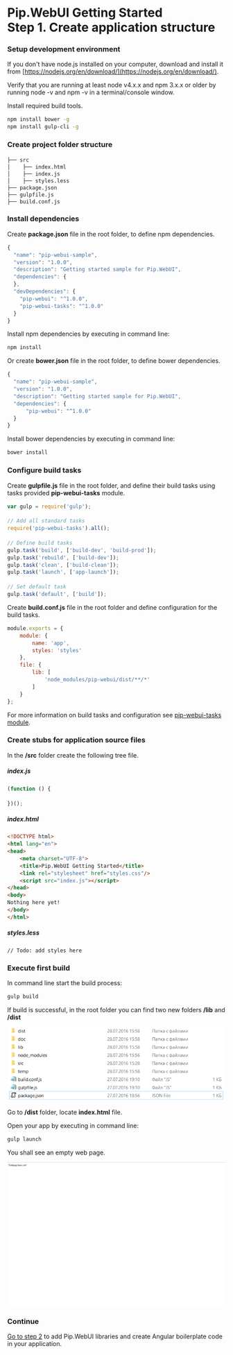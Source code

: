 # Pip.WebUI Getting Started <br/> Step 1. Create application structure

### Setup development environment

If you don't have node.js installed on your computer, download and install it from [https://nodejs.org/en/download/](https://nodejs.org/en/download/).

Verify that you are running at least node v4.x.x and npm 3.x.x or older by running node -v and npm -v in a terminal/console window.

Install required build tools.
```bash
npm install bower -g
npm install gulp-cli -g
```

### Create project folder structure

```
├── src
│    ├── index.html
│    ├── index.js
│    ├── styles.less
├── package.json
├── gulpfile.js
├── build.conf.js
```

### Install dependencies

Create **package.json** file in the root folder, to define npm dependencies.

```javascript
{
  "name": "pip-webui-sample",
  "version": "1.0.0",
  "description": "Getting started sample for Pip.WebUI",
  "dependencies": {
  },
  "devDependencies": {
    "pip-webui": "^1.0.0",
    "pip-webui-tasks": "^1.0.0"
  }
}

```

Install npm dependencies by executing in command line:
```bash
npm install
```

Or create **bower.json** file in the root folder, to define bower dependencies.

```javascript
{
  "name": "pip-webui-sample",
  "version": "1.0.0",
  "description": "Getting started sample for Pip.WebUI",
  "dependencies": {
      "pip-webui": "^1.0.0"
  }
}

```

Install bower dependencies by executing in command line:
```bash
bower install
```

### Configure build tasks 

Create **gulpfile.js** file in the root folder, and define their build tasks using tasks provided **pip-webui-tasks** module.

```javascript
var gulp = require('gulp');

// Add all standard tasks    
require('pip-webui-tasks').all();

// Define build tasks        
gulp.task('build', ['build-dev', 'build-prod']);
gulp.task('rebuild', ['build-dev']);
gulp.task('clean', ['build-clean']);
gulp.task('launch', ['app-launch']);

// Set default task
gulp.task('default', ['build']);
```

Create **build.conf.js** file in the root folder and define configuration for the build tasks.

```javascript
module.exports = {
    module: {
        name: 'app',
        styles: 'styles'
    },
    file: {
        lib: [
            'node_modules/pip-webui/dist/**/*'
        ]
    }
};
```

For more information on build tasks and configuration see [pip-webui-tasks module](https://github.com/pip-webui/pip-webui-tasks).

### Create stubs for application source files

In the **/src** folder create the following tree file.

##### index.js
```javascript
(function () {
    
})();
```

##### index.html
```html
<!DOCTYPE html>
<html lang="en">
<head>
    <meta charset="UTF-8">
    <title>Pip.WebUI Getting Started</title>
    <link rel="stylesheet" href="styles.css"/>
    <script src="index.js"></script>
</head>
<body>
Nothing here yet!
</body>
</html>
```

##### styles.less
```
// Todo: add styles here
```

### Execute first build

In command line start the build process:
```bash
gulp build
```

If build is successful, in the root folder you can find two new folders **/lib** and **/dist**

![Result structure](artifacts/result_structure.png)

Go to **/dist** folder, locate **index.html** file.  

Open your app by executing in command line:
```bash
gulp launch
```

You shall see an empty web page.

![Empty web page](artifacts/empty_screen.png)

### Continue

[Go to step 2](https://github.com/pip-webui/pip-webui-sample/blob/master/step2/) to add Pip.WebUI libraries and create Angular boilerplate code in your application.
